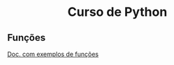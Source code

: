 <h1 align="center">Curso de Python</h1>

## Funções

[Doc. com exemplos de funções](./funcoes/funções.md)